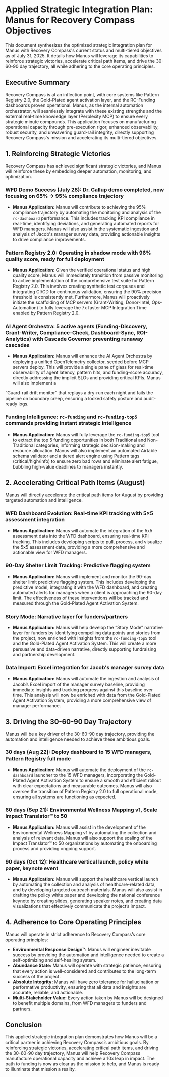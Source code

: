 # Applied Strategic Integration Plan: Manus for Recovery Compass Objectives

This document synthesizes the optimized strategic integration plan for Manus with Recovery Compass's current status and multi-tiered objectives as of July 31, 2025. It details how Manus will leverage its capabilities to reinforce strategic victories, accelerate critical path items, and drive the 30-60-90 day trajectory, all while adhering to the core operating principles.

## Executive Summary

Recovery Compass is at an inflection point, with core systems like Pattern Registry 2.0, the Gold-Plated agent activation layer, and the RC-Funding dashboards proven operational. Manus, as the internal automation orchestrator, will seamlessly integrate with these existing strengths and the external real-time knowledge layer (Perplexity MCP) to ensure every strategic minute compounds. This application focuses on manufacturing operational capacity through pre-execution rigor, enhanced observability, robust security, and unwavering guard-rail integrity, directly supporting Recovery Compass's mission and accelerating its multi-tiered objectives.

## 1. Reinforcing Strategic Victories

Recovery Compass has achieved significant strategic victories, and Manus will reinforce these by embedding deeper automation, monitoring, and optimization.

### WFD Demo Success (July 28): Dr. Gallup demo completed, now focusing on 65% → 95% compliance trajectory

*   **Manus Application:** Manus will contribute to achieving the 95% compliance trajectory by automating the monitoring and analysis of the `rc-dashboard` performance. This includes tracking KPI compliance in real-time, identifying deviations, and generating automated reports for WFD managers. Manus will also assist in the systematic ingestion and analysis of Jacob's manager survey data, providing actionable insights to drive compliance improvements.

### Pattern Registry 2.0: Operating in shadow mode with 96% quality score, ready for full deployment

*   **Manus Application:** Given the verified operational status and high quality score, Manus will immediately transition from passive monitoring to active implementation of the comprehensive test suite for Pattern Registry 2.0. This involves creating synthetic test corpuses and integrating CI/CD for continuous validation, ensuring the 90% precision threshold is consistently met. Furthermore, Manus will proactively initiate the scaffolding of MCP servers (Grant-Writing, Donor-Intel, Ops-Automation) to fully leverage the 7x faster MCP Integration Time enabled by Pattern Registry 2.0.

### AI Agent Orchestra: 5 active agents (Funding-Discovery, Grant-Writer, Compliance-Check, Dashboard-Sync, ROI-Analytics) with Cascade Governor preventing runaway cascades

*   **Manus Application:** Manus will enhance the AI Agent Orchestra by deploying a unified OpenTelemetry collector, seeded before MCP servers deploy. This will provide a single pane of glass for real-time observability of agent latency, pattern hits, and funding-score accuracy, directly addressing the implicit SLOs and providing critical KPIs. Manus will also implement a 


“Guard-rail drift monitor” that replays a dry-run each night and fails the pipeline on boundary creep, ensuring a locked safety posture and audit-ready logs.

### Funding Intelligence: `rc-funding` and `rc-funding-top5` commands providing instant strategic intelligence

*   **Manus Application:** Manus will fully leverage the `rc-funding-top5` tool to extract the top 5 funding opportunities in both Traditional and Non-Traditional categories, informing strategic decision-making and resource allocation. Manus will also implement an automated Airtable schema validator and a tiered alert engine using Pattern tags (critical/high/info) to ensure zero bad rows and eliminate alert fatigue, bubbling high-value deadlines to managers instantly.

## 2. Accelerating Critical Path Items (August)

Manus will directly accelerate the critical path items for August by providing targeted automation and intelligence.

### WFD Dashboard Evolution: Real-time KPI tracking with 5×5 assessment integration

*   **Manus Application:** Manus will automate the integration of the 5x5 assessment data into the WFD dashboard, ensuring real-time KPI tracking. This includes developing scripts to pull, process, and visualize the 5x5 assessment data, providing a more comprehensive and actionable view for WFD managers.

### 90-Day Shelter Limit Tracking: Predictive flagging system

*   **Manus Application:** Manus will implement and monitor the 90-day shelter limit predictive flagging system. This includes developing the predictive model, integrating it with the WFD dashboard, and creating automated alerts for managers when a client is approaching the 90-day limit. The effectiveness of these interventions will be tracked and measured through the Gold-Plated Agent Activation System.

### Story Mode: Narrative layer for funders/partners

*   **Manus Application:** Manus will help develop the “Story Mode” narrative layer for funders by identifying compelling data points and stories from the project, now enriched with insights from the `rc-funding-top5` tool and the Gold-Plated Agent Activation System. This will create a more persuasive and data-driven narrative, directly supporting fundraising and partnership development.

### Data Import: Excel integration for Jacob's manager survey data

*   **Manus Application:** Manus will automate the ingestion and analysis of Jacob’s Excel import of the manager survey baseline, providing immediate insights and tracking progress against this baseline over time. This analysis will now be enriched with data from the Gold-Plated Agent Activation System, providing a more comprehensive view of manager performance.

## 3. Driving the 30-60-90 Day Trajectory

Manus will be a key driver of the 30-60-90 day trajectory, providing the automation and intelligence needed to achieve these ambitious goals.

### 30 days (Aug 22): Deploy dashboard to 15 WFD managers, Pattern Registry full mode

*   **Manus Application:** Manus will automate the deployment of the `rc-dashboard` launcher to the 15 WFD managers, incorporating the Gold-Plated Agent Activation System to ensure a smooth and efficient rollout with clear expectations and measurable outcomes. Manus will also oversee the transition of Pattern Registry 2.0 to full operational mode, ensuring all systems are functioning as expected.

### 60 days (Sep 21): Environmental Wellness Mapping v1, Scale Impact Translator™ to 50

*   **Manus Application:** Manus will assist in the development of the Environmental Wellness Mapping v1 by automating the collection and analysis of relevant data. Manus will also support the scaling of the Impact Translator™ to 50 organizations by automating the onboarding process and providing ongoing support.

### 90 days (Oct 12): Healthcare vertical launch, policy white paper, keynote event

*   **Manus Application:** Manus will support the healthcare vertical launch by automating the collection and analysis of healthcare-related data, and by developing targeted outreach materials. Manus will also assist in drafting the policy white paper and developing the national conference keynote by creating slides, generating speaker notes, and creating data visualizations that effectively communicate the project’s impact.

## 4. Adherence to Core Operating Principles

Manus will operate in strict adherence to Recovery Compass’s core operating principles:

*   **Environmental Response Design™:** Manus will engineer inevitable success by providing the automation and intelligence needed to create a self-optimizing and self-healing system.
*   **Abundance State:** Manus will operate with strategic patience, ensuring that every action is well-considered and contributes to the long-term success of the project.
*   **Absolute Integrity:** Manus will have zero tolerance for hallucination or performative productivity, ensuring that all data and insights are accurate, reliable, and actionable.
*   **Multi-Stakeholder Value:** Every action taken by Manus will be designed to benefit multiple domains, from WFD managers to funders and partners.

## Conclusion

This applied strategic integration plan demonstrates how Manus will be a critical partner in achieving Recovery Compass’s ambitious goals. By reinforcing strategic victories, accelerating critical path items, and driving the 30-60-90 day trajectory, Manus will help Recovery Compass manufacture operational capacity and achieve a 10x leap in impact. The path to funding is now as clear as the mission to help, and Manus is ready to illuminate that mission a reality.

